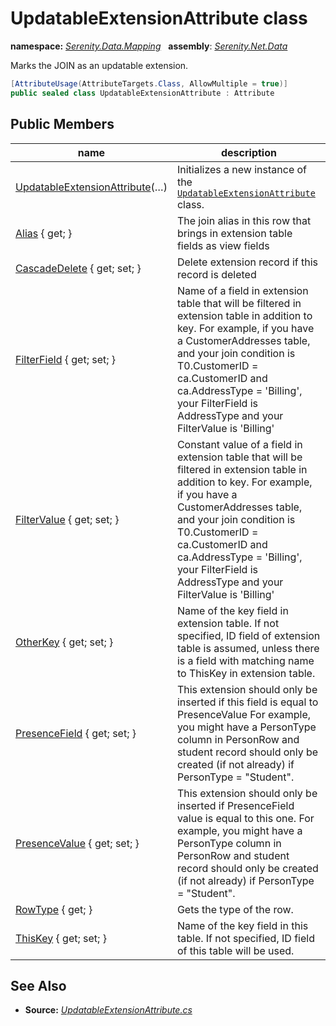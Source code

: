 # UpdatableExtensionAttribute class
**namespace:** *[Serenity.Data.Mapping](../README.md#serenity.data.mapping-namespace)*   **assembly**: *[Serenity.Net.Data](../README.md)*

Marks the JOIN as an updatable extension.

```csharp
[AttributeUsage(AttributeTargets.Class, AllowMultiple = true)]
public sealed class UpdatableExtensionAttribute : Attribute
```

## Public Members

| name | description |
| --- | --- |
| [UpdatableExtensionAttribute](UpdatableExtensionAttribute/UpdatableExtensionAttribute.md)(…) | Initializes a new instance of the [`UpdatableExtensionAttribute`](UpdatableExtensionAttribute.md) class. |
| [Alias](UpdatableExtensionAttribute/Alias.md) { get; } | The join alias in this row that brings in extension table fields as view fields |
| [CascadeDelete](UpdatableExtensionAttribute/CascadeDelete.md) { get; set; } | Delete extension record if this record is deleted |
| [FilterField](UpdatableExtensionAttribute/FilterField.md) { get; set; } | Name of a field in extension table that will be filtered in extension table in addition to key. For example, if you have a CustomerAddresses table, and your join condition is T0.CustomerID = ca.CustomerID and ca.AddressType = 'Billing', your FilterField is AddressType and your FilterValue is 'Billing' |
| [FilterValue](UpdatableExtensionAttribute/FilterValue.md) { get; set; } | Constant value of a field in extension table that will be filtered in extension table in addition to key. For example, if you have a CustomerAddresses table, and your join condition is T0.CustomerID = ca.CustomerID and ca.AddressType = 'Billing', your FilterField is AddressType and your FilterValue is 'Billing' |
| [OtherKey](UpdatableExtensionAttribute/OtherKey.md) { get; set; } | Name of the key field in extension table. If not specified, ID field of extension table is assumed, unless there is a field with matching name to ThisKey in extension table. |
| [PresenceField](UpdatableExtensionAttribute/PresenceField.md) { get; set; } | This extension should only be inserted if this field is equal to PresenceValue For example, you might have a PersonType column in PersonRow and student record should only be created (if not already) if PersonType = "Student". |
| [PresenceValue](UpdatableExtensionAttribute/PresenceValue.md) { get; set; } | This extension should only be inserted if PresenceField value is equal to this one. For example, you might have a PersonType column in PersonRow and student record should only be created (if not already) if PersonType = "Student". |
| [RowType](UpdatableExtensionAttribute/RowType.md) { get; } | Gets the type of the row. |
| [ThisKey](UpdatableExtensionAttribute/ThisKey.md) { get; set; } | Name of the key field in this table. If not specified, ID field of this table will be used. |

## See Also

* **Source:** *[UpdatableExtensionAttribute.cs](https://github.com/serenity-is/Serenity/blob/master/src/Serenity.Net.Data/Mapping/UpdatableExtensionAttribute.cs)*